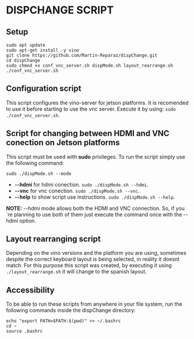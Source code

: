 # DISPCHANGE SCRIPT

## Setup
```
sudo apt update
sudo apt-get install -y vino
git clone https://github.com/Martin-Reparaz/dispChange.git
cd dispChange
sudo chmod +x conf_vnc_server.sh dispMode.sh layout_rearrange.sh
./conf_vnc_server.sh
```
## Configuration script
This script configures the vino-server for jetson platforms. It is recomended to use it before starting to use the vnc server.
Execute it by using: `sudo ./conf_vnc_server.sh`.

## Script for changing between HDMI and VNC conection on Jetson platforms
This script must be used with **sudo** privileges.
To run the script simply use the following command:

`sudo ./dispMode.sh --mode`
- **--hdmi** for hdmi conection. `sudo ./dispMode.sh --hdmi`.
- **--vnc** for vnc conection. `sudo ./dispMode.sh --vnc`.
- **--help** to show script use instructions. `sudo ./dispMode.sh --help`.

**NOTE:** --hdmi mode allows both the HDMI and VNC connection. So, if you´re planning to use both of them just execute the command once with the --hdmi option. 

## Layout rearranging script
Depending on the vino versions and the platform you are using, sometimes despite the correct keyboard layout is being selected, in reality it doesnt match.
For this purpose this script was created, by executing it using `./layout_rearrange.sh` it will change to the spanish layout.

## Accessibility
To be able to run these scripts from anywhere in your file system, run the following commands inside the dispChange directory:
```
echo "export PATH=$PATH:$(pwd)" >> ~/.bashrc
cd ~
source .bashrc
```
